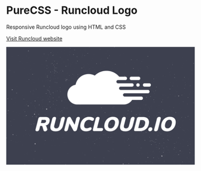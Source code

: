 # PureCSS - Runcloud Logo
Responsive Runcloud logo using HTML and CSS

[Visit Runcloud website](https://runcloud.io)

<div align="center">
   <img src="screenshot.png" width="800" />
</div
